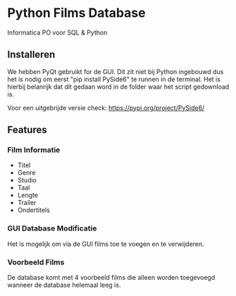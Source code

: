 # Python Films Database
Informatica PO voor SQL & Python

## Installeren
We hebben PyQt gebruikt for de GUI. Dit zit niet bij Python ingebouwd dus het is nodig om eerst "pip install PySide6" te runnen in de terminal. Het is hierbij belanrijk dat dit gedaan word in de folder waar het script gedownload is.

Voor een uitgebrijde versie check: https://pypi.org/project/PySide6/

## Features
### Film Informatie
- Titel
- Genre
- Studio
- Taal
- Lengte
- Trailer
- Ondertitels

### GUI Database Modificatie
Het is mogelijk om via de GUI films toe te voegen en te verwijderen.

### Voorbeeld Films
De database komt met 4 voorbeeld films die alleen worden toegevoegd wanneer de database helemaal leeg is.
